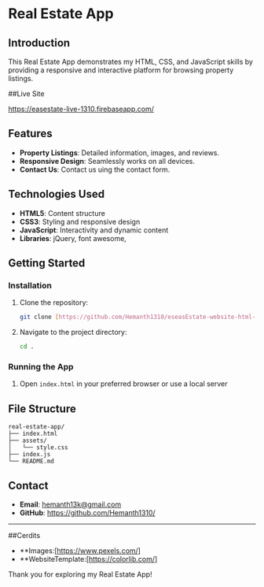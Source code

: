 # Real Estate App

## Introduction

This Real Estate App demonstrates my HTML, CSS, and JavaScript skills by providing a responsive and interactive platform for browsing property listings.

##Live Site

https://easestate-live-1310.firebaseapp.com/

## Features

- **Property Listings**: Detailed information, images, and reviews.
- **Responsive Design**: Seamlessly works on all devices.
- **Contact Us**: Contact us uing the contact form.

## Technologies Used

- **HTML5**: Content structure
- **CSS3**: Styling and responsive design
- **JavaScript**: Interactivity and dynamic content
- **Libraries**: jQuery, font awesome,

## Getting Started

### Installation

1. Clone the repository:
   ```bash
   git clone [https://github.com/Hemanth1310/eseasEstate-website-html-js.git]
   ```
2. Navigate to the project directory:
   ```bash
   cd .
   ```

### Running the App

1. Open `index.html` in your preferred browser or use a local server

## File Structure

```
real-estate-app/
├── index.html
├── assets/
│   └── style.css
├── index.js
└── README.md
```

## Contact

- **Email**: hemanth13k@gmail.com
- **GitHub**: https://github.com/Hemanth1310/

---
##Cerdits
- **Images:[https://www.pexels.com/]
- **WebsiteTemplate:[https://colorlib.com/]
  
Thank you for exploring my Real Estate App!
